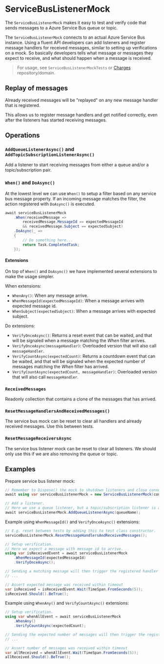 # ServiceBusListenerMock

The `ServiceBusListenerMock` makes it easy to test and verify code that sends messages to a Azure Service Bus queue or topic.

The `ServiceBusListenerMock` connects to an actual Azure Service Bus instance. Using a fluent API developers can add listeners and register message handlers for received messages, similar to setting up verifications on a mock. So basically developers tells what message or messages they expect to receive, and what should happen when a message is received.

> For usage, see `ServiceBusListenerMockTests` or [Charges](https://github.com/Energinet-DataHub/geh-charges) repository/domain.

## Replay of messages

Already received messages will be "replayed" on any new message handler that is registered.

This allows us to register message handlers and get notified correctly, even after the listeners has started receiving messages.

## Operations

### `AddQueueListenerAsync()` and `AddTopicSubscriptionListenerAsync()`

Add a listener to start receiving messages from either a queue and/or a topic/subscription pair.

### `When()` and `DoAsync()`

At the lowest level we can use `When()` to setup a filter based on any service bus message property. If an incoming message matches the filter, the action registered with `DoAsync()` is executed.

```csharp
await serviceBusListenerMock
    .When(receivedMessage =>
        receivedMessage.MessageId == expectedMessageId
        && receivedMessage.Subject == expectedSubject)
    .DoAsync(_ =>
    {
        // Do something here...
        return Task.CompletedTask;
    });
```

#### Extensions

On top of `When()` and `DoAsync()` we have implemented several extensions to make the usage simpler.

When extensions:

- `WhenAny()`: When any message arrive.
- `WhenMessageId(expectedMessageId)`: When a message arrives with expected message id.
- `WhenSubject(expectedSubject)`: When a message arrives with expected subject.

Do extensions:

- `VerifyOnceAsync()`: Returns a reset event that can be waited, and that will be signaled when a message matching the *When* filter arrives.
- `VerifyOnceAsync(messageHandler)`: Overloaded version that will also call `messageHandler`.
- `VerifyCountAsync(expectedCount)`: Returns a countdown event that can be waited, and that will be signaled when the expected number of messages matching the *When* filter has arrived.
- `VerifyCountAsync(expectedCount, messageHandler)`: Overloaded version that will also call `messageHandler`.

### `ReceivedMessages`

Readonly collection that contains a clone of the messages that has arrived.

### `ResetMessageHandlersAndReceivedMessages()`

The service bus mock can be reset to clear all handlers and already received messages.
Use this between tests.

### `ResetMessageReceiversAsync`

The service bus listener mock can be reset to clear all listeners.
We should only use this if we are also removing the queue or topic.

## Examples

Prepare service bus listener mock:

```csharp
// Remember to Dispose() the mock to shutdown listeners and close connections.
await using var serviceBusListenerMock = new ServiceBusListenerMock(connectionString, testDiagnosticsLogger);

// Add a listener.
// Here we use a queue listener, but a topic/subscription listener is also supported.
await serviceBusListenerMock.AddQueueListenerAsync(queueName);
```

Example using `WhenMessageId()` and `VerifyOnceAsync()` extensions:

```csharp
// E.g. reset between tests by adding this to test class constructor.
serviceBusListenerMock.ResetMessageHandlersAndReceivedMessages();

// Setup verification.
// Here we expect a message with message id to arrive.
using var isReceivedEvent = await serviceBusListenerMock
    .WhenMessageId(expectedMessageId)
    .VerifyOnceAsync();

// Sending a matching message will then trigger the registered handler and signal the event
// ...

// Assert expected message was received within timeout
var isReceived = isReceivedEvent.Wait(TimeSpan.FromSeconds(5));
isReceived.Should().BeTrue();
```

Example using `WhenAny()` and `VerifyCountAsync()` extensions:

```csharp
// Setup verification.
using var whenAllEvent = await serviceBusListenerMock
    .WhenAny()
    .VerifyCountAsync(expectedCount);

// Sending the expected number of messages will then trigger the registered handler and signal the event
// ...

// Assert number of messages was received within timeout
var allReceived = whenAllEvent.Wait(TimeSpan.FromSeconds(5));
allReceived.Should().BeTrue();
```
